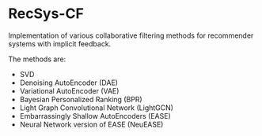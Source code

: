 # RecSys-CF
Implementation of various collaborative filtering methods for recommender systems with implicit feedback.

The methods are:
 * SVD
 * Denoising AutoEncoder (DAE)
 * Variational AutoEncoder (VAE)
 * Bayesian Personalized Ranking (BPR)
 * Light Graph Convolutional Network (LightGCN)
 * Embarrassingly Shallow AutoEncoders (EASE)
 * Neural Network version of EASE (NeuEASE)
